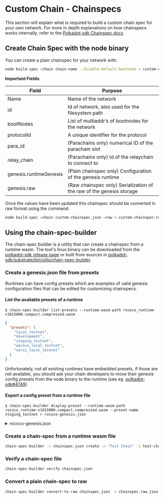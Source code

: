 # Custom Chain - Chainspecs

This section will explain what is required to build a custom chain spec for your own network.
For more in depth explanations on how chainspecs works internally, refer to the [Polkadot-sdk Chainspec docs](https://paritytech.github.io/polkadot-sdk/master/polkadot_sdk_docs/reference_docs/chain_spec_genesis/index.html)

## Create Chain Spec with the node binary

You can create a plain chainspec for your network with:

```bash
node build-spec –chain chain-name --disable-default-bootnode > custom-chainspec.json
```

**Important Fields**:

| Field                  | Purpose                                                              |
|------------------------|----------------------------------------------------------------------|
| Name                   | Name of the network                                                  |
| id                     | Id of network, also used for the filesystem path                     |
| bootNodes              | List of multiaddr’s of bootnodes for the network                     |
| protocolId             | A unique identifier for the protocol                                 |
| para_id                | (Parachains only) numerical ID of the parachain slot                 |
| relay_chain            | (Parachains only) Id of the relaychain to connect to                 |
| genesis.runtimeGenesis | (Plain chainspec only) Configuration of the genesis runtime          |
| genesis.raw            | (Raw chainspec only) Serialization of the raw of the genesis storage |

Once the values have been updated this chainspec should be converted in raw format using the command:

```bash
node build-spec –chain custom-chainspec.json –raw > custom-chainspec-raw.json
```

## Using the chain-spec-builder

The chain-spec builder is a utility that can create a chainspec from a runtime wasm. The tool's linux binary can be downloaded from the [polkadot-sdk release page](https://github.com/paritytech/polkadot-sdk/releases) or built from sources in [polkadot-sdk/substrate/bin/utils/chain-spec-builder](https://github.com/paritytech/polkadot-sdk/tree/master/substrate/bin/utils/chain-spec-builder).

### Create a genesis.json file from presets

Runtimes can have config presets which are examples of valid genesis configuration files that can be edited for customizing chainspecs.

#### List the available presets of a runtime

    $ chain-spec-builder list-presets --runtime-wasm-path rococo_runtime-v1015000.compact.compressed.wasm

```json
{
  "presets": [
    "local_testnet",
    "development",
    "staging_testnet",
    "wococo_local_testnet",
    "versi_local_testnet"
  ]
}
```

Unfortunately, not all existing runtimes have embedded presets, if those are not available, you should ask your chain developers to move their genesis config presets from the node binary to the runtime (see eg. [polkadot-sdk#4749](https://github.com/paritytech/polkadot-sdk/pull/4739)).


#### Export a config preset from a runtime file

    $ chain-spec-builder display-preset --runtime-wasm-path rococo_runtime-v1015000.compact.compressed.wasm --preset-name staging_testnet > rococo-genesis.json


<details>
<summary>rococo-genesis.json</summary>
<code style="display:block; white-space:pre-wrap">
{
  "babe": {
    "epochConfig": {
      "allowed_slots": "PrimaryAndSecondaryVRFSlots",
      "c": [
        1,
        4
      ]
    }
  },
  "balances": {
    "balances": [
      [
        "5DwBmEFPXRESyEam5SsQF1zbWSCn2kCjyLW51hJHXe9vW4xs",
        1000000000000000000
      ],
      [
        "5EHZkbp22djdbuMFH9qt1DVzSCvqi3zWpj6DAYfANa828oei",
        100000000000000
      ],
      [
        "5DvH8oEjQPYhzCoQVo7WDU91qmQfLZvxe9wJcrojmJKebCmG",
        100000000000000
      ],
      [
        "5FPMzsezo1PRxYbVpJMWK7HNbR2kUxidsAAxH4BosHa4wd6S",
        100000000000000
      ],
      [
        "5DMNx7RoX6d7JQ38NEM7DWRcW2THu92LBYZEWvBRhJeqcWgR",
        100000000000000
      ],
      [
        "5C8AL1Zb4bVazgT3EgDxFgcow1L4SJjVu44XcLC9CrYqFN4N",
        100000000000000
      ],
      [
        "5C8XbDXdMNKJrZSrQURwVCxdNdk8AzG6xgLggbzuA399bBBF",
        100000000000000
      ],
      [
        "5HinEonzr8MywkqedcpsmwpxKje2jqr9miEwuzyFXEBCvVXM",
        100000000000000
      ],
      [
        "5Ey3NQ3dfabaDc16NUv7wRLsFCMDFJSqZFzKVycAsWuUC6Di",
        100000000000000
      ]
    ]
  },
  "configuration": {
    "config": {
      "approval_voting_params": {
        "max_approval_coalesce_count": 1
      },
      "async_backing_params": {
        "allowed_ancestry_len": 2,
        "max_candidate_depth": 3
      },
      "code_retention_period": 1200,
      "dispute_period": 6,
      "dispute_post_conclusion_acceptance_period": 100,
      "executor_params": [],
      "hrmp_channel_max_capacity": 8,
      "hrmp_channel_max_message_size": 1048576,
      "hrmp_channel_max_total_size": 8192,
      "hrmp_max_message_num_per_candidate": 5,
      "hrmp_max_parachain_inbound_channels": 4,
      "hrmp_max_parachain_outbound_channels": 4,
      "hrmp_recipient_deposit": 0,
      "hrmp_sender_deposit": 0,
      "max_code_size": 3145728,
      "max_downward_message_size": 1048576,
      "max_head_data_size": 32768,
      "max_pov_size": 5242880,
      "max_upward_message_num_per_candidate": 5,
      "max_upward_message_size": 51200,
      "max_upward_queue_count": 8,
      "max_upward_queue_size": 1048576,
      "max_validators": null,
      "minimum_backing_votes": 2,
      "minimum_validation_upgrade_delay": 5,
      "n_delay_tranches": 25,
      "needed_approvals": 2,
      "no_show_slots": 2,
      "node_features": {
        "bits": 8,
        "data": [
          2
        ],
        "head": {
          "index": 0,
          "width": 8
        },
        "order": "bitvec::order::Lsb0"
      },
      "pvf_voting_ttl": 2,
      "relay_vrf_modulo_samples": 2,
      "scheduler_params": {
        "group_rotation_frequency": 20,
        "lookahead": 2,
        "max_availability_timeouts": 0,
        "max_validators_per_core": null,
        "num_cores": 0,
        "on_demand_base_fee": 10000000,
        "on_demand_fee_variability": 30000000,
        "on_demand_queue_max_size": 10000,
        "on_demand_target_queue_utilization": 250000000,
        "paras_availability_period": 4,
        "ttl": 5
      },
      "validation_upgrade_cooldown": 2,
      "validation_upgrade_delay": 2,
      "zeroth_delay_tranche_width": 0
    }
  },
  "registrar": {
    "nextFreeParaId": 2000
  },
  "session": {
    "keys": [
      [
        "5EHZkbp22djdbuMFH9qt1DVzSCvqi3zWpj6DAYfANa828oei",
        "5EHZkbp22djdbuMFH9qt1DVzSCvqi3zWpj6DAYfANa828oei",
        {
          "authority_discovery": "5HbSgM72xVuscsopsdeG3sCSCYdAeM1Tay9p79N6ky6vwDGq",
          "babe": "5Fh6rDpMDhM363o1Z3Y9twtaCPfizGQWCi55BSykTQjGbP7H",
          "beefy": "KWAWRuYGuB7eAXWBsb7ZtaA267AUABJCP45vA7T61bNKG3zMc",
          "grandpa": "5CPd3zoV9Aaah4xWucuDivMHJ2nEEmpdi864nPTiyRZp4t87",
          "para_assignment": "5HQdwiDh8Qtd5dSNWajNYpwDvoyNWWA16Y43aEkCNactFc2b",
          "para_validator": "5CP6oGfwqbEfML8efqm1tCZsUgRsJztp9L8ZkEUxA16W8PPz"
        }
      ],
      [
        "5DvH8oEjQPYhzCoQVo7WDU91qmQfLZvxe9wJcrojmJKebCmG",
        "5DvH8oEjQPYhzCoQVo7WDU91qmQfLZvxe9wJcrojmJKebCmG",
        {
          "authority_discovery": "5HeXbwb5PxtcRoopPZTp5CQun38atn2UudQ8p2AxR5BzoaXw",
          "babe": "5DLjSUfqZVNAADbwYLgRvHvdzXypiV1DAEaDMjcESKTcqMoM",
          "beefy": "KWCXxi2nesB7EUaPMr5oExVcaJ5AmN5adHtWdXeqoEhmMcTK7",
          "grandpa": "5HnDVBN9mD6mXyx8oryhDbJtezwNSj1VRXgLoYCBA6uEkiao",
          "para_assignment": "5ES3fw5X4bndSgLNmtPfSbM2J1kLqApVB2CCLS4CBpM1UxUZ",
          "para_validator": "5EPEWRecy2ApL5n18n3aHyU1956zXTRqaJpzDa9DoqiggNwF"
        }
      ],
      [
        "5FPMzsezo1PRxYbVpJMWK7HNbR2kUxidsAAxH4BosHa4wd6S",
        "5FPMzsezo1PRxYbVpJMWK7HNbR2kUxidsAAxH4BosHa4wd6S",
        {
          "authority_discovery": "5D4r6YaB6F7A7nvMRHNFNF6zrR9g39bqDJFenrcaFmTCRwfa",
          "babe": "5GpZhzAVg7SAtzLvaAC777pjquPEcNy1FbNUAG2nZvhmd6eY",
          "beefy": "KWCGCQqZsnEB4jitvZstHq9dxJE4unuAga5naKmPUUs1oVya8",
          "grandpa": "5HAes2RQYPbYKbLBfKb88f4zoXv6pPA6Ke8CjN7dob3GpmSP",
          "para_assignment": "5CtK7JHv3h6UQZ44y54skxdwSVBRtuxwPE1FYm7UZVhg8rJV",
          "para_validator": "5FtAGDZYJKXkhVhAxCQrXmaP7EE2mGbBMfmKDHjfYDgq2BiU"
        }
      ],
      [
        "5DMNx7RoX6d7JQ38NEM7DWRcW2THu92LBYZEWvBRhJeqcWgR",
        "5DMNx7RoX6d7JQ38NEM7DWRcW2THu92LBYZEWvBRhJeqcWgR",
        {
          "authority_discovery": "5CtgRR74VypK4h154s369abs78hDUxZSJqcbWsfXvsjcHJNA",
          "babe": "5EjkyPCzR2SjhDZq8f7ufsw6TfkvgNRepjCRQFc4TcdXdaB1",
          "beefy": "KW8tZu7Cf6dTjGHR6SwQcoAry4LUVCTq3pzfUNSketjYc8NPC",
          "grandpa": "5DJV3zCBTJBLGNDCcdWrYxWDacSz84goGTa4pFeKVvehEBte",
          "para_assignment": "5F1FZWZSj3JyTLs8sRBxU6QWyGLSL9BMRtmSKDmVEoiKFxSP",
          "para_validator": "5F9FsRjpecP9GonktmtFL3kjqNAMKjHVFjyjRdTPa4hbQRZA"
        }
      ],
      [
        "5C8AL1Zb4bVazgT3EgDxFgcow1L4SJjVu44XcLC9CrYqFN4N",
        "5C8AL1Zb4bVazgT3EgDxFgcow1L4SJjVu44XcLC9CrYqFN4N",
        {
          "authority_discovery": "5DABsdQCDUGuhzVGWe5xXzYQ9rtrVxRygW7RXf9Tsjsw1aGJ",
          "babe": "5Et3tfbVf1ByFThNAuUq5pBssdaPPskip5yob5GNyUFojXC7",
          "beefy": "KW8bmi1qiPmp5x2PAfqBeQ8MdAGWDXo7fYeAAB92oWgXdvXmL",
          "grandpa": "5EX1JBghGbQqWohTPU6msR9qZ2nYPhK9r3RTQ2oD1K8TCxaG",
          "para_assignment": "5CaZuueRVpMATZG4hkcrgDoF4WGixuz7zu83jeBdY3bgWGaG",
          "para_validator": "5EUNaBpX9mJgcmLQHyG5Pkms6tbDiKuLbeTEJS924Js9cA1N"
        }
      ],
      [
        "5C8XbDXdMNKJrZSrQURwVCxdNdk8AzG6xgLggbzuA399bBBF",
        "5C8XbDXdMNKJrZSrQURwVCxdNdk8AzG6xgLggbzuA399bBBF",
        {
          "authority_discovery": "5CZdFnyzZvKetZTeUwj5APAYskVJe4QFiTezo5dQNsrnehGd",
          "babe": "5GHWB8ZDzegLcMW7Gdd1BS6WHVwDdStfkkE4G7KjPjZNJBtD",
          "beefy": "KW2vnN5A1F59icBUNrF3gpcTdDMb8pvYPVACctkGHkdAW3oDB",
          "grandpa": "5GzDPGbUM9uH52ZEwydasTj8edokGUJ7vEpoFWp9FE1YNuFB",
          "para_assignment": "5DnsSy8a8pfE2aFjKBDtKw7WM1V4nfE5sLzP15MNTka53GqS",
          "para_validator": "5CmLCFeSurRXXtwMmLcVo7sdJ9EqDguvJbuCYDcHkr3cpqyE"
        }
      ],
      [
        "5HinEonzr8MywkqedcpsmwpxKje2jqr9miEwuzyFXEBCvVXM",
        "5HinEonzr8MywkqedcpsmwpxKje2jqr9miEwuzyFXEBCvVXM",
        {
          "authority_discovery": "5ELv74v7QcsS6FdzvG4vL2NnYDGWmRnJUSMKYwdyJD7Xcdi7",
          "babe": "5EeCsC58XgJ1DFaoYA1WktEpP27jvwGpKdxPMFjicpLeYu96",
          "beefy": "KWA93sGFQ4a2iMR9DGQt7iQj3NZwKW8mWDZU6gZzU6jYubBMX",
          "grandpa": "5DnEySxbnppWEyN8cCLqvGjAorGdLRg2VmkY96dbJ1LHFK8N",
          "para_assignment": "5HjRTLWcQjZzN3JDvaj1UzjNSayg5ZD9ZGWMstaL7Ab2jjAa",
          "para_validator": "5CAC278tFCHAeHYqE51FTWYxHmeLcENSS1RG77EFRTvPZMJT"
        }
      ],
      [
        "5Ey3NQ3dfabaDc16NUv7wRLsFCMDFJSqZFzKVycAsWuUC6Di",
        "5Ey3NQ3dfabaDc16NUv7wRLsFCMDFJSqZFzKVycAsWuUC6Di",
        {
          "authority_discovery": "5DqAvikdpfRdk5rR35ZobZhqaC5bJXZcEuvzGtexAZP1hU3T",
          "babe": "5H168nKX2Yrfo3bxj7rkcg25326Uv3CCCnKUGK6uHdKMdPt8",
          "beefy": "KW54aj4HK5xHt3eqKqLuPRMDY8kRi4VgKycb3Uq7Bu6fQxqwA",
          "grandpa": "5DrA2fZdzmNqT5j6DXNwVxPBjDV9jhkAqvjt6Us3bQHKy3cF",
          "para_assignment": "5DhDcHqwxoes5s89AyudGMjtZXx1nEgrk5P45X88oSTR3iyx",
          "para_validator": "5Gx6YeNhynqn8qkda9QKpc9S7oDr4sBrfAu516d3sPpEt26F"
        }
      ]
    ]
  },
  "sudo": {
    "key": "5DwBmEFPXRESyEam5SsQF1zbWSCn2kCjyLW51hJHXe9vW4xs"
  }
}
</code>
</details>


### Create a chain-spec from a runtime wasm file


```bash
chain-spec-builder -c chainspec.json create -n "Test Chain" -i test-chain -t live -r runtime.wasm patch genesis.json
```


### Verify a chain-spec file


```bash
chain-spec-builder verify chainspec.json
```

### Convert a plain chain-spec to raw

```bash
chain-spec-builder convert-to-raw chainspec.json  > chainspec.raw.json
```